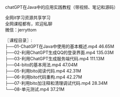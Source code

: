 chatGPT在Java中的应用实践教程（带视频、笔记和源码）

全网it学习资源共享学习<br>全网课程都有，欢迎私聊<br>微信：jerryttom<br>

〖课程目录〗:<br> ├──01-ChatGPT在Java中使用的基本概述.mp4 46.65M<br> ├──02-利用ChatGPT生成QQ的登录界面.mp4 135.03M<br> ├──03-利用ChatGPT生成服务端代码.mp4 111.13M<br> ├──04-bito的基本用法.mp4 47.04M<br> ├──05-利用bito阅读代码.mp4 42.31M<br> ├──06-利用bito代码重构.mp4 42.27M<br> ├──07-利用bito加注释和清理调试代码.mp4 28.34M<br> └──08-单元测试.mp4 37.21M